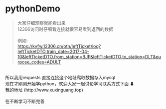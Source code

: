 # pythonDemo

> 大家仔细观察就能看出来 <br />
> 12306访问时仔细看连接就很容易看到返回的数据<br /><br />
例如:<br />
<https://kyfw.12306.cn/otn/leftTicket/log?leftTicketDTO.train_date=2017-04-10&leftTicketDTO.from_station=BJP&leftTicketDTO.to_station=DLT&purpose_codes=ADULT>
 
<br />
所以我用requests 直接连接这个地址爬取数据存入mysql
<br />
现在才刚刚开始学python，欢迎大家一起讨论学习联系方式下面 ⬇<br />
我的地址
(http://www.xuxinguang.top)
<br /><br />
在不断学习不断完善